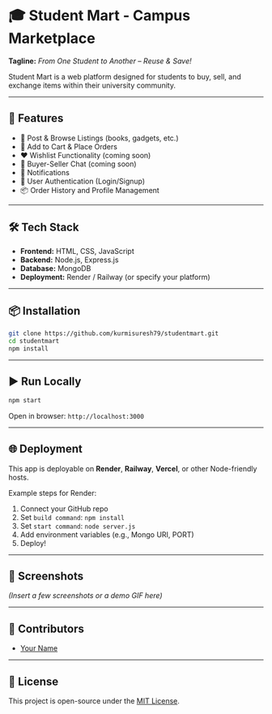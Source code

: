 
# 🎓 Student Mart - Campus Marketplace

**Tagline:** *From One Student to Another – Reuse & Save!*

Student Mart is a web platform designed for students to buy, sell, and exchange items within their university community.

---

## 🚀 Features

- 🛒 Post & Browse Listings (books, gadgets, etc.)
- 🧺 Add to Cart & Place Orders
- ❤️ Wishlist Functionality (coming soon)
- 💬 Buyer-Seller Chat (coming soon)
- 🔔 Notifications
- 🔐 User Authentication (Login/Signup)
- 📦 Order History and Profile Management

---

## 🛠️ Tech Stack

- **Frontend:** HTML, CSS, JavaScript
- **Backend:** Node.js, Express.js
- **Database:** MongoDB
- **Deployment:** Render / Railway (or specify your platform)

---

## 📦 Installation

```bash
git clone https://github.com/kurmisuresh79/studentmart.git
cd studentmart
npm install
```

---

## ▶️ Run Locally

```bash
npm start
```

Open in browser: `http://localhost:3000`

---

## 🌐 Deployment

This app is deployable on **Render**, **Railway**, **Vercel**, or other Node-friendly hosts.

Example steps for Render:
1. Connect your GitHub repo
2. Set `build command`: `npm install`
3. Set `start command`: `node server.js`
4. Add environment variables (e.g., Mongo URI, PORT)
5. Deploy!

---

## 📸 Screenshots

*(Insert a few screenshots or a demo GIF here)*

---

## 🤝 Contributors

- [Your Name](https://github.com/kurmisuresh79)

---

## 📄 License

This project is open-source under the [MIT License](LICENSE).
